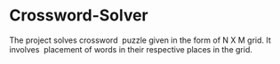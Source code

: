 # Crossword-Solver
The project solves crossword  puzzle given in the form of N X M grid. It involves  placement of words in their respective places in the grid.  
